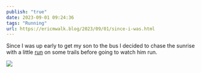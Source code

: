 ```yaml
---
publish: "true"
date: 2023-09-01 09:24:36
tags: "Running"
url: https://ericmwalk.blog/2023/09/01/since-i-was.html
---
```


Since I was up early to get my son to the bus I decided to chase the sunrise with a little [run](https://strava.com/activities/9761939253) on some trails before going to watch him run.

![](https://ericmwalk.blog/uploads/2023/39350499e3.jpg)